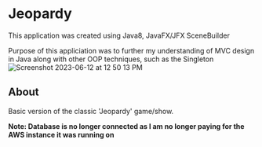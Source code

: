 # Jeopardy
This application was created using Java8, JavaFX/JFX SceneBuilder

Purpose of this appliciation was to further my understanding of MVC design in Java along with other OOP techniques, such as the Singleton
![Screenshot 2023-06-12 at 12 50 13 PM](https://github.com/michaeldillahunty/Jeopardy/assets/70288616/ba2b69ac-ad1a-4202-a735-66167dcdfc10)

## About
Basic version of the classic 'Jeopardy' game/show.

**Note: Database is no longer connected as I am no longer paying for the AWS instance it was running on**
